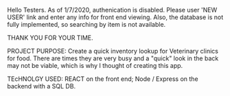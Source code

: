 Hello Testers.
As of 1/7/2020, authenication is disabled. Please user 'NEW USER' link and enter any info for front end viewing.
Also, the database is not fully implemented, so searching by item is not available.

THANK YOU FOR YOUR TIME.

PROJECT PURPOSE:
Create a quick inventory lookup for Veterinary clinics for food.
There are times they are very busy and a "quick" look in the back may not be viable, which is why
I thought of creating this app.

TEcHNOLGY USED:
REACT on the front end; Node / Express on the backend with a SQL DB.
